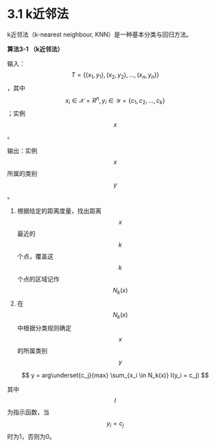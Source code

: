 # 3.1 k近邻法

k近邻法（k-nearest neighbour, KNN）是一种基本分类与回归方法。

**算法3-1 （k近邻法）**

输入： $$T = \{ (x_1, y_1), (x_2, y_2), \dots, (x_n, y_n)\}$$ ，其中 $$x_i \in \mathcal{X} = R^n, y_i \in \mathcal{Y} = \{c_1, c_2, \dots, c_k\}$$ ；实例 $$x$$ 。

输出：实例 $$x$$ 所属的类别 $$y$$ 。

1. 根据给定的距离度量，找出距离 $$x$$ 最近的 $$k$$ 个点，覆盖这 $$k$$ 个点的区域记作 $$N_k(x)$$ 
2. 在 $$N_k(x)$$ 中根据分类规则确定 $$x$$ 的所属类别 $$y$$ 

$$
y = arg\underset{c_j}{max} \sum_{x_i \in N_k(x)} I(y_i = c_j)
$$

其中 $$I$$ 为指示函数，当 $$y_i = c_j$$ 时为1，否则为0。





